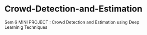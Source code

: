 # Crowd-Detection-and-Estimation
Sem 6 MINI PROJECT : Crowd Detection and Estimation using Deep Learninig Techniques
